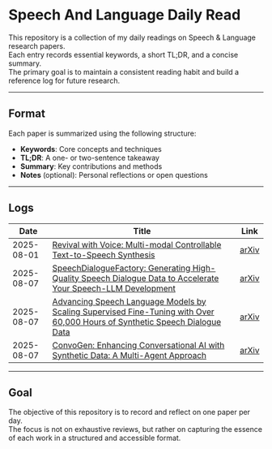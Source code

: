 # Speech And Language Daily Read

This repository is a collection of my daily readings on Speech & Language research papers.  
Each entry records essential keywords, a short TL;DR, and a concise summary.  
The primary goal is to maintain a consistent reading habit and build a reference log for future research.

---

## Format

Each paper is summarized using the following structure:

- **Keywords**: Core concepts and techniques
- **TL;DR**: A one- or two-sentence takeaway
- **Summary**: Key contributions and methods
- **Notes** (optional): Personal reflections or open questions

---

## Logs

| Date       | Title                                                                                                     | Link |
|------------|-----------------------------------------------------------------------------------------------------------|------|
| 2025-08-01 | [Revival with Voice: Multi-modal Controllable Text-to-Speech Synthesis](./25-08-01-Revival-with-Voice.md) | [arXiv](https://arxiv.org/pdf/2505.18972) |
| 2025-08-07 |[SpeechDialogueFactory: Generating High-Quality Speech Dialogue Data to Accelerate Your Speech-LLM Development](./25-08-07-SpeechDialogueFactory.md) | [arXiv](https://arxiv.org/pdf/2503.23848) |
| 2025-08-07 |[Advancing Speech Language Models by Scaling Supervised Fine-Tuning with Over 60,000 Hours of Synthetic Speech Dialogue Data](./25-08-07-Synyhetic-Dialogue-Data.md) | [arXiv](https://arxiv.org/pdf/2412.01078) |
| 2025-08-07 |[ConvoGen: Enhancing Conversational AI with Synthetic Data: A Multi-Agent Approach](./25-08-07-ConvoGen.md) | [arXiv](https://arxiv.org/pdf/2503.17460) |

---

## Goal

The objective of this repository is to record and reflect on one paper per day.  
The focus is not on exhaustive reviews, but rather on capturing the essence of each work in a structured and accessible format.
